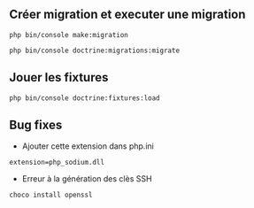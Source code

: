 ## Créer migration et executer une migration
```
php bin/console make:migration
```

```
php bin/console doctrine:migrations:migrate
```

## Jouer les fixtures

```
php bin/console doctrine:fixtures:load
```

## Bug fixes
- Ajouter cette extension dans php.ini
```
extension=php_sodium.dll
```
- Erreur à la génération des clès SSH
```
choco install openssl
```